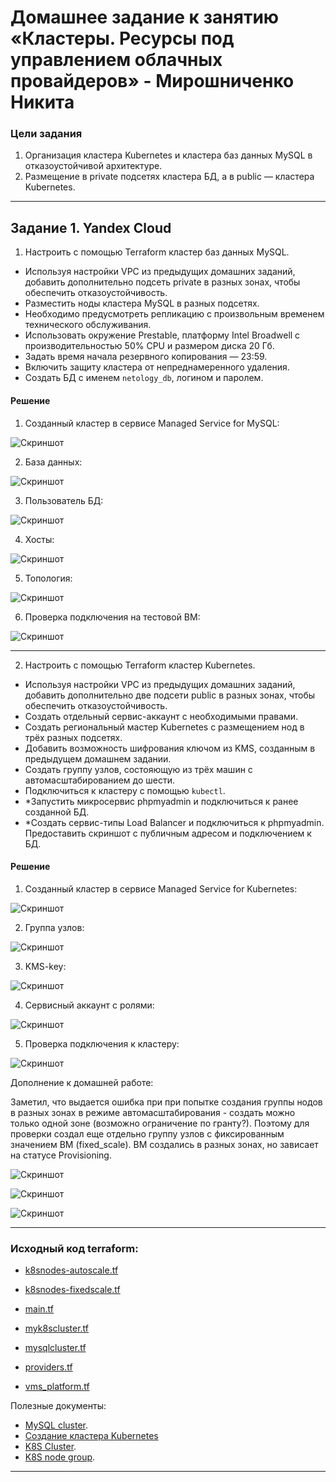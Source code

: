 # Домашнее задание к занятию «Кластеры. Ресурсы под управлением облачных провайдеров» - Мирошниченко Никита

### Цели задания 

1. Организация кластера Kubernetes и кластера баз данных MySQL в отказоустойчивой архитектуре.
2. Размещение в private подсетях кластера БД, а в public — кластера Kubernetes.

---
## Задание 1. Yandex Cloud

1. Настроить с помощью Terraform кластер баз данных MySQL.

 - Используя настройки VPC из предыдущих домашних заданий, добавить дополнительно подсеть private в разных зонах, чтобы обеспечить отказоустойчивость. 
 - Разместить ноды кластера MySQL в разных подсетях.
 - Необходимо предусмотреть репликацию с произвольным временем технического обслуживания.
 - Использовать окружение Prestable, платформу Intel Broadwell с производительностью 50% CPU и размером диска 20 Гб.
 - Задать время начала резервного копирования — 23:59.
 - Включить защиту кластера от непреднамеренного удаления.
 - Создать БД с именем `netology_db`, логином и паролем.

#### Решение

1) Созданный кластер в сервисе Managed Service for MySQL:

![Скриншот](https://github.com/Tourker/Git_HW/blob/main/HW_Cloud/img/4/z1_1.jpg)

2) База данных:

![Скриншот](https://github.com/Tourker/Git_HW/blob/main/HW_Cloud/img/4/z1_2.jpg)

3) Пользователь БД:

![Скриншот](https://github.com/Tourker/Git_HW/blob/main/HW_Cloud/img/4/z1_3.jpg)

4) Хосты:

![Скриншот](https://github.com/Tourker/Git_HW/blob/main/HW_Cloud/img/4/z1_4.jpg)

5) Топология:

![Скриншот](https://github.com/Tourker/Git_HW/blob/main/HW_Cloud/img/4/z1_5.jpg)

6) Проверка подключения на тестовой ВМ:

![Скриншот](https://github.com/Tourker/Git_HW/blob/main/HW_Cloud/img/4/z1_6.jpg)

---

2. Настроить с помощью Terraform кластер Kubernetes.

 - Используя настройки VPC из предыдущих домашних заданий, добавить дополнительно две подсети public в разных зонах, чтобы обеспечить отказоустойчивость.
 - Создать отдельный сервис-аккаунт с необходимыми правами. 
 - Создать региональный мастер Kubernetes с размещением нод в трёх разных подсетях.
 - Добавить возможность шифрования ключом из KMS, созданным в предыдущем домашнем задании.
 - Создать группу узлов, состояющую из трёх машин с автомасштабированием до шести.
 - Подключиться к кластеру с помощью `kubectl`.
 - *Запустить микросервис phpmyadmin и подключиться к ранее созданной БД.
 - *Создать сервис-типы Load Balancer и подключиться к phpmyadmin. Предоставить скриншот с публичным адресом и подключением к БД.

#### Решение

1) Созданный кластер в сервисе Managed Service for Kubernetes:

![Скриншот](https://github.com/Tourker/Git_HW/blob/main/HW_Cloud/img/4/z2_1.jpg)

2) Группа узлов:

![Скриншот](https://github.com/Tourker/Git_HW/blob/main/HW_Cloud/img/4/z2_2.jpg)

3) KMS-key:

![Скриншот](https://github.com/Tourker/Git_HW/blob/main/HW_Cloud/img/4/z2_3.jpg)

4) Сервисный аккаунт с ролями:

![Скриншот](https://github.com/Tourker/Git_HW/blob/main/HW_Cloud/img/4/z2_4.jpg)

5) Проверка подключения к кластеру:

![Скриншот](https://github.com/Tourker/Git_HW/blob/main/HW_Cloud/img/4/z2_5.jpg)

Дополнение к домашней работе:

Заметил, что выдается ошибка при при попытке создания группы нодов в разных зонах в режиме автомасштабирования - создать можно только одной зоне (возможно ограничение по гранту?). Поэтому для проверки создал еще отдельно группу узлов с фиксированным значением ВМ (fixed_scale). ВМ создались в разных зонах, но зависает на статусе Provisioning.

![Скриншот](https://github.com/Tourker/Git_HW/blob/main/HW_Cloud/img/4/z2_6.jpg)

![Скриншот](https://github.com/Tourker/Git_HW/blob/main/HW_Cloud/img/4/z2_7.jpg)

![Скриншот](https://github.com/Tourker/Git_HW/blob/main/HW_Cloud/img/4/z2_8.jpg)


---

### Исходный код terraform:

- [k8snodes-autoscale.tf](https://github.com/Tourker/Git_HW/blob/main/HW_Cloud/4/src/k8snodes-autoscale.tf)

- [k8snodes-fixedscale.tf](https://github.com/Tourker/Git_HW/blob/main/HW_Cloud/4/src/k8snodes-fixedscale.tf)

- [main.tf](https://github.com/Tourker/Git_HW/blob/main/HW_Cloud/4/src/main.tf)

- [myk8scluster.tf](https://github.com/Tourker/Git_HW/blob/main/HW_Cloud/4/src/myk8scluster.tf)

- [mysqlcluster.tf](https://github.com/Tourker/Git_HW/blob/main/HW_Cloud/4/src/mysqlcluster.tf)

- [providers.tf](https://github.com/Tourker/Git_HW/blob/main/HW_Cloud/4/src/providers.tf)

- [vms_platform.tf](https://github.com/Tourker/Git_HW/blob/main/HW_Cloud/4/src/vms_platform.tf)


Полезные документы:

- [MySQL cluster](https://registry.terraform.io/providers/yandex-cloud/yandex/latest/docs/resources/mdb_mysql_cluster).
- [Создание кластера Kubernetes](https://cloud.yandex.ru/docs/managed-kubernetes/operations/kubernetes-cluster/kubernetes-cluster-create)
- [K8S Cluster](https://registry.terraform.io/providers/yandex-cloud/yandex/latest/docs/resources/kubernetes_cluster).
- [K8S node group](https://registry.terraform.io/providers/yandex-cloud/yandex/latest/docs/resources/kubernetes_node_group).

--- 